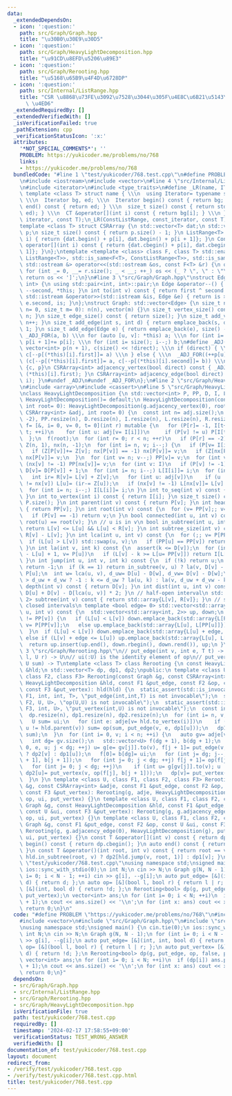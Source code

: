 ```yaml
---
data:
  _extendedDependsOn:
  - icon: ':question:'
    path: src/Graph/Graph.hpp
    title: "\u30B0\u30E9\u30D5"
  - icon: ':question:'
    path: src/Graph/HeavyLightDecomposition.hpp
    title: "\u91CD\u8EFD\u5206\u89E3"
  - icon: ':question:'
    path: src/Graph/Rerooting.hpp
    title: "\u5168\u65B9\u4F4D\u6728DP"
  - icon: ':question:'
    path: src/Internal/ListRange.hpp
    title: "CSR \u8868\u73FE\u3092\u7528\u3044\u305F\u4E8C\u6B21\u5143\u914D\u5217\
      \ \u4ED6"
  _extendedRequiredBy: []
  _extendedVerifiedWith: []
  _isVerificationFailed: true
  _pathExtension: cpp
  _verificationStatusIcon: ':x:'
  attributes:
    '*NOT_SPECIAL_COMMENTS*': ''
    PROBLEM: https://yukicoder.me/problems/no/768
    links:
    - https://yukicoder.me/problems/no/768
  bundledCode: "#line 1 \"test/yukicoder/768.test.cpp\"\n#define PROBLEM \"https://yukicoder.me/problems/no/768\"\
    \n#include <iostream>\n#include <vector>\n#line 4 \"src/Internal/ListRange.hpp\"\
    \n#include <iterator>\n#include <type_traits>\n#define _LR(name, IT, CT) \\\n\
    \ template <class T> struct name { \\\n  using Iterator= typename std::vector<T>::IT;\
    \ \\\n  Iterator bg, ed; \\\n  Iterator begin() const { return bg; } \\\n  Iterator\
    \ end() const { return ed; } \\\n  size_t size() const { return std::distance(bg,\
    \ ed); } \\\n  CT &operator[](int i) const { return bg[i]; } \\\n }\n_LR(ListRange,\
    \ iterator, const T);\n_LR(ConstListRange, const_iterator, const T);\n#undef _LR\n\
    template <class T> struct CSRArray {\n std::vector<T> dat;\n std::vector<int>\
    \ p;\n size_t size() const { return p.size() - 1; }\n ListRange<T> operator[](int\
    \ i) { return {dat.begin() + p[i], dat.begin() + p[i + 1]}; }\n ConstListRange<T>\
    \ operator[](int i) const { return {dat.cbegin() + p[i], dat.cbegin() + p[i +\
    \ 1]}; }\n};\ntemplate <template <class> class F, class T> std::enable_if_t<std::disjunction_v<std::is_same<F<T>,\
    \ ListRange<T>>, std::is_same<F<T>, ConstListRange<T>>, std::is_same<F<T>, CSRArray<T>>>,\
    \ std::ostream &> operator<<(std::ostream &os, const F<T> &r) {\n os << '[';\n\
    \ for (int _= 0, __= r.size(); _ < __; ++_) os << (_ ? \", \" : \"\") << r[_];\n\
    \ return os << ']';\n}\n#line 3 \"src/Graph/Graph.hpp\"\nstruct Edge: std::pair<int,\
    \ int> {\n using std::pair<int, int>::pair;\n Edge &operator--() { return --first,\
    \ --second, *this; }\n int to(int v) const { return first ^ second ^ v; }\n friend\
    \ std::istream &operator>>(std::istream &is, Edge &e) { return is >> e.first >>\
    \ e.second, is; }\n};\nstruct Graph: std::vector<Edge> {\n size_t n;\n Graph(size_t\
    \ n= 0, size_t m= 0): n(n), vector(m) {}\n size_t vertex_size() const { return\
    \ n; }\n size_t edge_size() const { return size(); }\n size_t add_vertex() { return\
    \ n++; }\n size_t add_edge(int s, int d) { return emplace_back(s, d), size() -\
    \ 1; }\n size_t add_edge(Edge e) { return emplace_back(e), size() - 1; }\n#define\
    \ _ADJ_FOR(a, b) \\\n for (auto [u, v]: *this) a; \\\n for (int i= 0; i < n; ++i)\
    \ p[i + 1]+= p[i]; \\\n for (int i= size(); i--;) b;\n#define _ADJ(a, b) \\\n\
    \ vector<int> p(n + 1), c(size() << !direct); \\\n if (direct) { \\\n  _ADJ_FOR(++p[u],\
    \ c[--p[(*this)[i].first]]= a) \\\n } else { \\\n  _ADJ_FOR((++p[u], ++p[v]),\
    \ (c[--p[(*this)[i].first]]= a, c[--p[(*this)[i].second]]= b)) \\\n } \\\n return\
    \ {c, p}\n CSRArray<int> adjacency_vertex(bool direct) const { _ADJ((*this)[i].second,\
    \ (*this)[i].first); }\n CSRArray<int> adjacency_edge(bool direct) const { _ADJ(i,\
    \ i); }\n#undef _ADJ\n#undef _ADJ_FOR\n};\n#line 2 \"src/Graph/HeavyLightDecomposition.hpp\"\
    \n#include <array>\n#include <cassert>\n#line 5 \"src/Graph/HeavyLightDecomposition.hpp\"\
    \nclass HeavyLightDecomposition {\n std::vector<int> P, PP, D, I, L, R;\npublic:\n\
    \ HeavyLightDecomposition()= default;\n HeavyLightDecomposition(const Graph &g,\
    \ int root= 0): HeavyLightDecomposition(g.adjacency_vertex(0), root) {}\n HeavyLightDecomposition(const\
    \ CSRArray<int> &adj, int root= 0) {\n  const int n= adj.size();\n  P.assign(n,\
    \ -2), PP.resize(n), D.resize(n), I.resize(n), L.resize(n), R.resize(n);\n  auto\
    \ f= [&, i= 0, v= 0, t= 0](int r) mutable {\n   for (P[r]= -1, I[t++]= r; i <\
    \ t; ++i)\n    for (int u: adj[v= I[i]])\n     if (P[v] != u) P[I[t++]= u]= v;\n\
    \  };\n  f(root);\n  for (int r= 0; r < n; ++r)\n   if (P[r] == -2) f(r);\n  std::vector<int>\
    \ Z(n, 1), nx(n, -1);\n  for (int i= n, v; i--;) {\n   if (P[v= I[i]] == -1) continue;\n\
    \   if (Z[P[v]]+= Z[v]; nx[P[v]] == -1) nx[P[v]]= v;\n   if (Z[nx[P[v]]] < Z[v])\
    \ nx[P[v]]= v;\n  }\n  for (int v= n; v--;) PP[v]= v;\n  for (int v: I)\n   if\
    \ (nx[v] != -1) PP[nx[v]]= v;\n  for (int v: I)\n   if (P[v] != -1) PP[v]= PP[PP[v]],\
    \ D[v]= D[P[v]] + 1;\n  for (int i= n; i--;) L[I[i]]= i;\n  for (int v: I) {\n\
    \   int ir= R[v]= L[v] + Z[v];\n   for (int u: adj[v])\n    if (u != P[v] && u\
    \ != nx[v]) L[u]= (ir-= Z[u]);\n   if (nx[v] != -1) L[nx[v]]= L[v] + 1;\n  }\n\
    \  for (int i= n; i--;) I[L[i]]= i;\n }\n int to_seq(int v) const { return L[v];\
    \ }\n int to_vertex(int i) const { return I[i]; }\n size_t size() const { return\
    \ P.size(); }\n int parent(int v) const { return P[v]; }\n int head(int v) const\
    \ { return PP[v]; }\n int root(int v) const {\n  for (v= PP[v];; v= PP[P[v]])\n\
    \   if (P[v] == -1) return v;\n }\n bool connected(int u, int v) const { return\
    \ root(u) == root(v); }\n // u is in v\n bool in_subtree(int u, int v) const {\
    \ return L[v] <= L[u] && L[u] < R[v]; }\n int subtree_size(int v) const { return\
    \ R[v] - L[v]; }\n int lca(int u, int v) const {\n  for (;; v= P[PP[v]]) {\n \
    \  if (L[u] > L[v]) std::swap(u, v);\n   if (PP[u] == PP[v]) return u;\n  }\n\
    \ }\n int la(int v, int k) const {\n  assert(k <= D[v]);\n  for (int u;; k-= L[v]\
    \ - L[u] + 1, v= P[u])\n   if (L[v] - k >= L[u= PP[v]]) return I[L[v] - k];\n\
    \ }\n int jump(int u, int v, int k) const {\n  if (!k) return u;\n  if (u == v)\
    \ return -1;\n  if (k == 1) return in_subtree(v, u) ? la(v, D[v] - D[u] - 1) :\
    \ P[u];\n  int w= lca(u, v), d_uw= D[u] - D[w], d_vw= D[v] - D[w];\n  return k\
    \ > d_uw + d_vw ? -1 : k <= d_uw ? la(u, k) : la(v, d_uw + d_vw - k);\n }\n int\
    \ depth(int v) const { return D[v]; }\n int dist(int u, int v) const { return\
    \ D[u] + D[v] - D[lca(u, v)] * 2; }\n // half-open interval\n std::array<int,\
    \ 2> subtree(int v) const { return std::array{L[v], R[v]}; }\n // sequence of\
    \ closed intervals\n template <bool edge= 0> std::vector<std::array<int, 2>> path(int\
    \ u, int v) const {\n  std::vector<std::array<int, 2>> up, down;\n  while (PP[u]\
    \ != PP[v]) {\n   if (L[u] < L[v]) down.emplace_back(std::array{L[PP[v]], L[v]}),\
    \ v= P[PP[v]];\n   else up.emplace_back(std::array{L[u], L[PP[u]]}), u= P[PP[u]];\n\
    \  }\n  if (L[u] < L[v]) down.emplace_back(std::array{L[u] + edge, L[v]});\n \
    \ else if (L[v] + edge <= L[u]) up.emplace_back(std::array{L[u], L[v] + edge});\n\
    \  return up.insert(up.end(), down.rbegin(), down.rend()), up;\n }\n};\n#line\
    \ 3 \"src/Graph/Rerooting.hpp\"\n// put_edge(int v, int e, T t) -> U\n// op(U\
    \ l, U r) -> U\n// ui(:U) is the identity element of op\n// put_vertex(int v,\
    \ U sum) -> T\ntemplate <class T> class Rerooting {\n const HeavyLightDecomposition\
    \ &hld;\n std::vector<T> dp, dp1, dp2;\npublic:\n template <class U, class F1,\
    \ class F2, class F3> Rerooting(const Graph &g, const CSRArray<int> &adje, const\
    \ HeavyLightDecomposition &hld, const F1 &put_edge, const F2 &op, const U &ui,\
    \ const F3 &put_vertex): hld(hld) {\n  static_assert(std::is_invocable_r_v<U,\
    \ F1, int, int, T>, \"put_edge(int,int,T) is not invocable\");\n  static_assert(std::is_invocable_r_v<U,\
    \ F2, U, U>, \"op(U,U) is not invocable\");\n  static_assert(std::is_invocable_r_v<T,\
    \ F3, int, U>, \"put_vertex(int,U) is not invocable\");\n  const int n= g.vertex_size();\n\
    \  dp.resize(n), dp1.resize(n), dp2.resize(n);\n  for (int i= n, v; i--;) {\n\
    \   U sum= ui;\n   for (int e: adje[v= hld.to_vertex(i)])\n    if (int u= g[e].to(v);\
    \ u != hld.parent(v)) sum= op(sum, put_edge(v, e, dp1[u]));\n   dp1[v]= put_vertex(v,\
    \ sum);\n  }\n  for (int i= 0, v; i < n; ++i) {\n   auto gv= adje[v= hld.to_vertex(i)];\n\
    \   int dg= gv.size();\n   std::vector<U> f(dg + 1), b(dg + 1);\n   for (int j=\
    \ 0, e, u; j < dg; ++j) u= g[e= gv[j]].to(v), f[j + 1]= put_edge(v, e, u == hld.parent(v)\
    \ ? dp2[v] : dp1[u]);\n   f[0]= b[dg]= ui;\n   for (int j= dg; j--;) b[j]= op(f[j\
    \ + 1], b[j + 1]);\n   for (int j= 0; j < dg; ++j) f[j + 1]= op(f[j], f[j + 1]);\n\
    \   for (int j= 0; j < dg; ++j)\n    if (int u= g[gv[j]].to(v); u != hld.parent(v))\
    \ dp2[u]= put_vertex(v, op(f[j], b[j + 1]));\n   dp[v]= put_vertex(v, f[dg]);\n\
    \  }\n }\n template <class U, class F1, class F2, class F3> Rerooting(const Graph\
    \ &g, const CSRArray<int> &adje, const F1 &put_edge, const F2 &op, const U &ui,\
    \ const F3 &put_vertex): Rerooting(g, adje, HeavyLightDecomposition(g), put_edge,\
    \ op, ui, put_vertex) {}\n template <class U, class F1, class F2, class F3> Rerooting(const\
    \ Graph &g, const HeavyLightDecomposition &hld, const F1 &put_edge, const F2 &op,\
    \ const U &ui, const F3 &put_vertex): Rerooting(g, g.adjacency_edge(0), hld, put_edge,\
    \ op, ui, put_vertex) {}\n template <class U, class F1, class F2, class F3> Rerooting(const\
    \ Graph &g, const F1 &put_edge, const F2 &op, const U &ui, const F3 &put_vertex):\
    \ Rerooting(g, g.adjacency_edge(0), HeavyLightDecomposition(g), put_edge, op,\
    \ ui, put_vertex) {}\n const T &operator[](int v) const { return dp[v]; }\n auto\
    \ begin() const { return dp.cbegin(); }\n auto end() const { return dp.cend();\
    \ }\n const T &operator()(int root, int v) const { return root == v ? dp[v] :\
    \ hld.in_subtree(root, v) ? dp2[hld.jump(v, root, 1)] : dp1[v]; }\n};\n#line 6\
    \ \"test/yukicoder/768.test.cpp\"\nusing namespace std;\nsigned main() {\n cin.tie(0);\n\
    \ ios::sync_with_stdio(0);\n int N;\n cin >> N;\n Graph g(N, N - 1);\n for (int\
    \ i= 0; i < N - 1; ++i) cin >> g[i], --g[i];\n auto put_edge= [&](int, int, bool\
    \ d) { return d; };\n auto op= [&](bool l, bool r) { return l | r; };\n auto put_vertex=\
    \ [&](int, bool d) { return !d; };\n Rerooting<bool> dp(g, put_edge, op, false,\
    \ put_vertex);\n vector<int> ans;\n for (int i= 0; i < N; ++i)\n  if (dp[i]) ans.push_back(i\
    \ + 1);\n cout << ans.size() << '\\n';\n for (int x: ans) cout << x << '\\n';\n\
    \ return 0;\n}\n"
  code: "#define PROBLEM \"https://yukicoder.me/problems/no/768\"\n#include <iostream>\n\
    #include <vector>\n#include \"src/Graph/Graph.hpp\"\n#include \"src/Graph/Rerooting.hpp\"\
    \nusing namespace std;\nsigned main() {\n cin.tie(0);\n ios::sync_with_stdio(0);\n\
    \ int N;\n cin >> N;\n Graph g(N, N - 1);\n for (int i= 0; i < N - 1; ++i) cin\
    \ >> g[i], --g[i];\n auto put_edge= [&](int, int, bool d) { return d; };\n auto\
    \ op= [&](bool l, bool r) { return l | r; };\n auto put_vertex= [&](int, bool\
    \ d) { return !d; };\n Rerooting<bool> dp(g, put_edge, op, false, put_vertex);\n\
    \ vector<int> ans;\n for (int i= 0; i < N; ++i)\n  if (dp[i]) ans.push_back(i\
    \ + 1);\n cout << ans.size() << '\\n';\n for (int x: ans) cout << x << '\\n';\n\
    \ return 0;\n}"
  dependsOn:
  - src/Graph/Graph.hpp
  - src/Internal/ListRange.hpp
  - src/Graph/Rerooting.hpp
  - src/Graph/HeavyLightDecomposition.hpp
  isVerificationFile: true
  path: test/yukicoder/768.test.cpp
  requiredBy: []
  timestamp: '2024-02-17 17:58:55+09:00'
  verificationStatus: TEST_WRONG_ANSWER
  verifiedWith: []
documentation_of: test/yukicoder/768.test.cpp
layout: document
redirect_from:
- /verify/test/yukicoder/768.test.cpp
- /verify/test/yukicoder/768.test.cpp.html
title: test/yukicoder/768.test.cpp
---
```


